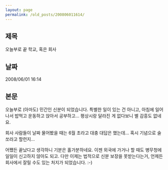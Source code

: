 ```yaml
---
layout: page
permalink: /old_posts/200806011614/
---
```


## 제목
오늘부로 끝 학교, 혹은 회사

## 날짜
2008/06/01 16:14

## 본문

오늘부로 (아마도) 민간인 신분이 되었습니다.
특별한 일이 있는 건 아니고, 아침에 일어나서 밥먹고 운동하고 앉아서 공부하고... 
평상시랑 달라진 게 없다보니 별 감흥도 없네요.

회사 사람들이 날짜 물어봤을 때는 6월 초라고 대충 대답은 했는데...
혹시 기념으로 술 쏘라고 할런지...

어쨌든 끝났다고 생각하니 기분은 홀가분하네요.
이젠 외국에 가거나 할 때도 병무청에 일일이 신고하지 않아도 되고.
다만 이제는 법적으로 신분 보장을 못받는다는거, 언제든 회사에서 잘릴 수도 있는 처지가 되었습니다. :-)